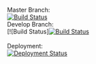 Master Branch:<br />
[![Build Status](https://pingdong.visualstudio.com/Common%20Library/_apis/build/status/library/dotnet/pingdong.http?branchName=master)](https://pingdong.visualstudio.com/Common%20Library/_build/latest?definitionId=13&branchName=master)<br />
Develop Branch:<br />
[![Build Status][![Build Status](https://pingdong.visualstudio.com/Common%20Library/_apis/build/status/library/dotnet/pingdong.http?branchName=develop)](https://pingdong.visualstudio.com/Common%20Library/_build/latest?definitionId=13&branchName=develop)<br />
<br />
Deployment:<br />
[![Deployment Status](https://pingdong.vsrm.visualstudio.com/_apis/public/Release/badge/b57e1bf9-2061-450c-b27e-4c0fc8307b1a/5/5)](https://pingdong.visualstudio.com/Common%20Library/_release?view=all&definitionId=5)
